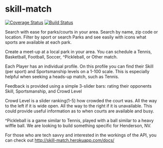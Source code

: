 # skill-match
[![Coverage Status](https://coveralls.io/repos/Skill-Match/skill-match-api/badge.svg?branch=master&service=github)](https://coveralls.io/github/Skill-Match/skill-match-api?branch=master)
[![Build Status](https://travis-ci.org/Skill-Match/skill-match-api.svg?branch=master)](https://travis-ci.org/Skill-Match/skill-match-api)


Search with ease for parks/courts in your area. Search by name, zip code or location. Filter by sport or search Parks and see easily with icons what sports are available at each park.

Create a meet-up at a local park in your area. You can schedule a Tennis, Basketball, Football, Soccer, ^Pickleball, or Other match.

Each Player has an individual profile. On this profile you can find their Skill (per sport) and Sportsmanship levels on a 1-100 scale. This is especially helpful when seeking a heads-up match, such as Tennis.

Feedback is provided using a simple 3-slider bars: rating their opponents Skill, Sportsmanship, and Crowd Level

Crowd Level is a slider ranking(1-5) how crowded the court was. All the way to the left if it is wide open. All the way to the right if it is unavailable. This could provide useful information as to when courts are available and busy.


^Pickleball is a game similar to Tennis, played with a ball similar to a heavy wiffle ball. We are looking to build something specific for Henderson, NV.


For those who are tech savvy and interested in the workings of the API, you
can check out http://skill-match.herokuapp.com/docs/
